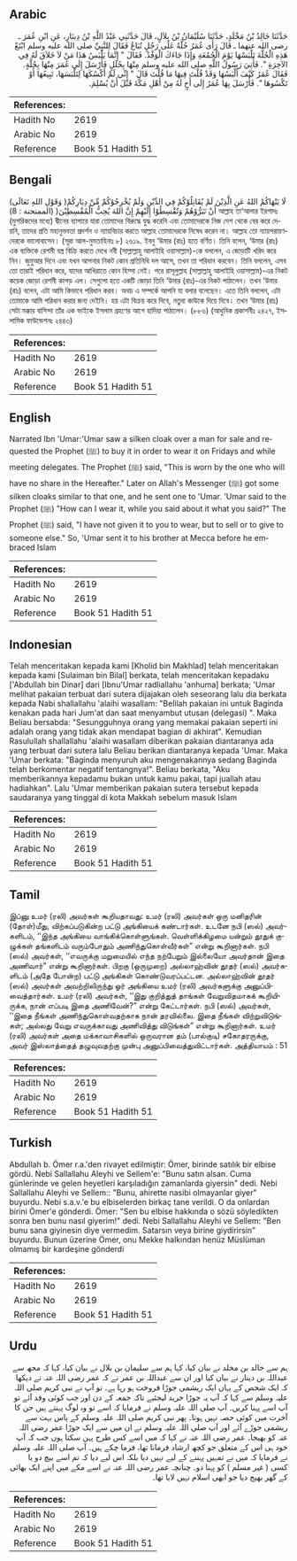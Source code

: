 ## Arabic


<div dir="rtl" lang="ar" style={{fontSize:'larger',backgroundColor:'#f8f9fa',padding:20}}>
حَدَّثَنَا خَالِدُ بْنُ مَخْلَدٍ، حَدَّثَنَا سُلَيْمَانُ بْنُ بِلاَلٍ، قَالَ حَدَّثَنِي عَبْدُ اللَّهِ بْنُ دِينَارٍ، عَنِ ابْنِ عُمَرَ ـ رضى الله عنهما ـ قَالَ رَأَى عُمَرُ حُلَّةً عَلَى رَجُلٍ تُبَاعُ فَقَالَ لِلنَّبِيِّ صلى الله عليه وسلم ابْتَعْ هَذِهِ الْحُلَّةَ تَلْبَسْهَا يَوْمَ الْجُمُعَةِ وَإِذَا جَاءَكَ الْوَفْدُ‏.‏ فَقَالَ ‏"‏ إِنَّمَا يَلْبَسُ هَذَا مَنْ لاَ خَلاَقَ لَهُ فِي الآخِرَةِ ‏"‏‏.‏ فَأُتِيَ رَسُولُ اللَّهِ صلى الله عليه وسلم مِنْهَا بِحُلَلٍ فَأَرْسَلَ إِلَى عُمَرَ مِنْهَا بِحُلَّةٍ‏.‏ فَقَالَ عُمَرُ كَيْفَ أَلْبَسُهَا وَقَدْ قُلْتَ فِيهَا مَا قُلْتَ قَالَ ‏"‏ إِنِّي لَمْ أَكْسُكَهَا لِتَلْبَسَهَا، تَبِيعُهَا أَوْ تَكْسُوهَا ‏"‏‏.‏ فَأَرْسَلَ بِهَا عُمَرُ إِلَى أَخٍ لَهُ مِنْ أَهْلِ مَكَّةَ قَبْلَ أَنْ يُسْلِمَ‏.‏
</div>
<div style={{backgroundColor:'#f8f9fa',padding:20, marginBottom: 10}}><table> <thead> <tr> <th>References:</th> <th></th> </tr> </thead> <tbody><tr><td>Hadith No</td><td>2619</td></tr><tr><td>Arabic No</td><td>2619</td></tr><tr><td>Reference</td><td>Book 51 Hadith 51</td></tr></tbody></table></div>

## Bengali


<div dir="ltr" lang="bn" style={{fontSize:'larger',backgroundColor:'#f8f9fa',padding:20}}>
(وَقَوْلِ اللهِ تَعَالَى )لَا يَنْهَاكُمْ اللهُ عَنِ الَّذِيْنَ لَمْ يُقَاتِلُوْكُمْ فِي الدِّيْنِ وَلَمْ يُخْرِجُوْكُمْ مِّنْ دِيَارِكُمْ أَنْ تَبَرُّوْهُمْ وَتُقْسِطُوْا إِلَيْهِمْ إِنَّ اللهَ يُحِبُّ الْمُقْسِطِيْنَ( (الممتحنة : 8) আল্লাহ তা‘আলার ইরশাদঃ (মুশরিকদের মধ্যে) দ্বীনের ব্যাপারে যারা তোমাদের বিরুদ্ধে যুদ্ধ করেনি এবং তোমাদেরকে নিজ দেশ থেকে বের করে দেয়নি, তাদের প্রতি মহানুভবতা প্রদর্শন ও ন্যায়বিচার করতে আল্লাহ তোমাদেরকে নিষেধ করেন না। আল্লাহ তো ন্যায়পরায়ণদেরকে ভালোবাসেন। (সূরা আল-মুমতাহিনাঃ ৮) ২৬১৯. ইবনু ‘উমার (রাঃ) হতে বর্ণিত। তিনি বলেন, ‘উমার (রাঃ) এক ব্যক্তিকে রেশমী বস্ত্র বিক্রি করতে দেখে নবী (সাল্লাল্লাহু আলাইহি ওয়াসাল্লাম)-কে বললেন, এ জোড়াটি খরিদ করে নিন। জুমুআর দিনে এবং যখন আপনার নিকট কোন প্রতিনিধি দল আসে, তখন তা পরিধান করবেন। তিনি বললেন, এসব তো তারাই পরিধান করে, যাদের আখিরাতে কোন হিস্সা নেই। পরে রাসূলুল্লাহ (সাল্লাল্লাহু আলাইহি ওয়াসাল্লাম)-এর নিকট কয়েক জোড়া রেশমী কাপড় এল। সেগুলো হতে একটি জোড়া তিনি ‘উমার (রাঃ)-এর নিকট পাঠালেন। তখন ‘উমার (রাঃ) বলেন, এটা আমি কিভাবে পরিধান করব। অথচ এ সম্পর্কে আপনি যা বলার বলেছেন। এতে তিনি বললেন, এটা তোমাকে আমি পরিধান করার জন্য দেইনি। হয় এটা বিক্রয় করে দিবে, নতুবা কাউকে দিয়ে দিবে। তখন ‘উমার (রাঃ) সেটা মক্কার বাসিন্দা তাঁর এক ভাইকে ইসলাম গ্রহণের আগে হাদিয়া পাঠালেন। (৮৮৬) (আধুনিক প্রকাশনীঃ ২৪২৭, ইসলামিক ফাউন্ডেশনঃ ২৪৪৩)
</div>
<div style={{backgroundColor:'#f8f9fa',padding:20, marginBottom: 10}}><table> <thead> <tr> <th>References:</th> <th></th> </tr> </thead> <tbody><tr><td>Hadith No</td><td>2619</td></tr><tr><td>Arabic No</td><td>2619</td></tr><tr><td>Reference</td><td>Book 51 Hadith 51</td></tr></tbody></table></div>

## English


<div dir="ltr" lang="en" style={{fontSize:'larger',backgroundColor:'#f8f9fa',padding:20}}>
Narrated Ibn 'Umar:'Umar saw a silken cloak over a man for sale and requested the Prophet (ﷺ) to buy it in order to wear it on Fridays and while meeting delegates. The Prophet (ﷺ) said, "This is worn by the one who will have no share in the Hereafter." Later on Allah's Messenger (ﷺ) got some silken cloaks similar to that one, and he sent one to 'Umar. 'Umar said to the Prophet (ﷺ) "How can I wear it, while you said about it what you said?" The Prophet (ﷺ) said, "I have not given it to you to wear, but to sell or to give to someone else." So, 'Umar sent it to his brother at Mecca before he embraced Islam
</div>
<div style={{backgroundColor:'#f8f9fa',padding:20, marginBottom: 10}}><table> <thead> <tr> <th>References:</th> <th></th> </tr> </thead> <tbody><tr><td>Hadith No</td><td>2619</td></tr><tr><td>Arabic No</td><td>2619</td></tr><tr><td>Reference</td><td>Book 51 Hadith 51</td></tr></tbody></table></div>

## Indonesian


<div dir="ltr" lang="id" style={{fontSize:'larger',backgroundColor:'#f8f9fa',padding:20}}>
Telah menceritakan kepada kami [Kholid bin Makhlad] telah menceritakan kepada kami [Sulaiman bin Bilal] berkata, telah menceritakan kepadaku ['Abdullah bin Dinar] dari [Ibnu'Umar radliallahu 'anhuma] berkata; 'Umar melihat pakaian terbuat dari sutera dijajakan oleh seseorang lalu dia berkata kepada Nabi shallallahu 'alaihi wasallam: "Belilah pakaian ini untuk Baginda kenakan pada hari Jum'at dan saat menyambut utusan (delegasi) ". Maka Beliau bersabda: "Sesungguhnya orang yang memakai pakaian seperti ini adalah orang yang tidak akan mendapat bagian di akhirat". Kemudian Rasulullah shallallahu 'alaihi wasallam diberikan pakaian diantaranya ada yang terbuat dari sutera lalu Beliau berikan diantaranya kepada 'Umar. Maka 'Umar berkata: "Baginda menyuruh aku mengenakannya sedang Baginda telah berkomentar negatif tentangnya!". Beliau berkata, "Aku memberikannya kepadamu bukan untuk kamu pakai, tapi juallah atau hadiahkan". Lalu 'Umar memberikan pakaian sutera tersebut kepada saudaranya yang tinggal di kota Makkah sebelum masuk Islam
</div>
<div style={{backgroundColor:'#f8f9fa',padding:20, marginBottom: 10}}><table> <thead> <tr> <th>References:</th> <th></th> </tr> </thead> <tbody><tr><td>Hadith No</td><td>2619</td></tr><tr><td>Arabic No</td><td>2619</td></tr><tr><td>Reference</td><td>Book 51 Hadith 51</td></tr></tbody></table></div>

## Tamil


<div dir="ltr" lang="ta" style={{fontSize:'larger',backgroundColor:'#f8f9fa',padding:20}}>
இப்னு உமர் (ரலி) அவர்கள் கூறியதாவது: உமர் (ரலி) அவர்கள் ஒரு மனிதரின் (தோள்)மீது, விற்கப்படுகின்ற பட்டு அங்கியைக் கண்டார்கள். உடனே நபி (ஸல்) அவர்களிடம், ‘‘இந்த அங்கியை வாங்கிக்கொள்ளுங்கள். வெள்ளிக்கிழமை யன்றும் தூதுக் குழுக்கள் தங்களிடம் வரும்போதும் அணிந்துகொள்வீர்கள்” என்று கூறினார்கள். நபி (ஸல்) அவர்கள், ‘‘எவருக்கு மறுமையில் எந்த நற்பேறும் இல்லையோ அவர்தான் இதை அணிவார்” என்று கூறினார்கள். பிறகு (ஒருமுறை) அல்லாஹ்வின் தூதர் (ஸல்) அவர்களிடம் (அதே போன்ற) பட்டு அங்கிகள் கொண்டுவரப்பட்டன. அல்லாஹ்வின் தூதர் (ஸல்) அவர்கள் அவற்றிலிருந்து ஓர் அங்கியை உமர் (ரலி) அவர்களுக்கு அனுப்பிவைத்தார்கள். உமர் (ரலி) அவர்கள், ‘‘இது குறித்துத் தாங்கள் வேறுவிதமாகக் கூறியிருக்க, நான் எப்படி இதை அணிவேன்?” என்று கேட்டார்கள். நபி (ஸல்) அவர்கள், ‘‘இதை நீங்கள் அணிந்துகொள்வதற்காக நான் தரவில்லை. இதை நீங்கள் விற்றுவிடுங்கள்; அல்லது வேறு எவருக்காவது அணிவித்து விடுங்கள்” என்று கூறினார்கள். உமர் (ரலி) அவர்கள் அதை மக்காவாசிகளில் ஒருவரான தம் (பால்குடி) சகோதரருக்கு, அவர் இஸ்லாத்தைத் தழுவுவதற்கு முன்பு அனுப்பிவைத்துவிட்டார்கள். அத்தியாயம் : 51
</div>
<div style={{backgroundColor:'#f8f9fa',padding:20, marginBottom: 10}}><table> <thead> <tr> <th>References:</th> <th></th> </tr> </thead> <tbody><tr><td>Hadith No</td><td>2619</td></tr><tr><td>Arabic No</td><td>2619</td></tr><tr><td>Reference</td><td>Book 51 Hadith 51</td></tr></tbody></table></div>

## Turkish


<div dir="ltr" lang="tr" style={{fontSize:'larger',backgroundColor:'#f8f9fa',padding:20}}>
Abdullah b. Ömer r.a.'den rivayet edilmiştir: Ömer, birinde satılık bir elbise gördü. Nebi Sallallahu Aleyhi ve Sellem'e: "Bunu satın alsan. Cuma günlerinde ve gelen heyetleri karşıladığın zamanlarda giyersin" dedi. Nebi Sallallahu Aleyhi ve Sellem:: "Bunu, ahirette nasibi olmayanlar giyer" buyurdu. Nebi s.a.v.'e bu elbiselerden birkaç tane verildi. O da onlardan birini Ömer'e gönderdi. Ömer: "Sen bu elbise hakkında o sözü söyledikten sonra ben bunu nasıl giyerim!" dedi. Nebi Sallallahu Aleyhi ve Sellem: "Ben bunu sana giyinesin diye vermedim. Satarsın veya birine giydirirsin" buyurdu. Bunun üzerine Ömer, onu Mekke halkından henüz Müslüman olmamış bir kardeşine gönderdi
</div>
<div style={{backgroundColor:'#f8f9fa',padding:20, marginBottom: 10}}><table> <thead> <tr> <th>References:</th> <th></th> </tr> </thead> <tbody><tr><td>Hadith No</td><td>2619</td></tr><tr><td>Arabic No</td><td>2619</td></tr><tr><td>Reference</td><td>Book 51 Hadith 51</td></tr></tbody></table></div>

## Urdu


<div dir="rtl" lang="ur" style={{fontSize:'larger',backgroundColor:'#f8f9fa',padding:20}}>
ہم سے خالد بن مخلد نے بیان کیا، کہا ہم سے سلیمان بن بلال نے بیان کیا، کہا کہ مجھ سے عبداللہ بن دینار نے بیان کیا اور ان سے عبداللہ بن عمر نے کہ عمر رضی اللہ عنہ نے دیکھا کہ ایک شخص کے یہاں ایک ریشمی جوڑا فروخت ہو رہا ہے۔ تو آپ نے نبی کریم صلی اللہ علیہ وسلم سے کہا کہ آپ یہ جوڑا خرید لیجئیے تاکہ جمعہ کے دن اور جب کوئی وفد آئے تو آپ اسے پہنا کریں۔ آپ صلی اللہ علیہ وسلم نے فرمایا کہ اسے تو وہ لوگ پہنتے ہیں جن کا آخرت میں کوئی حصہ نہیں ہوتا۔ پھر نبی کریم صلی اللہ علیہ وسلم کے پاس بہت سے ریشمی جوڑے آئے اور آپ صلی اللہ علیہ وسلم نے ان میں سے ایک جوڑا عمر رضی اللہ عنہ کو بھیجا۔ عمر رضی اللہ عنہ نے کہا کہ میں اسے کس طرح پہن سکتا ہوں جب کہ آپ خود ہی اس کے متعلق جو کچھ ارشاد فرمانا تھا، فرما چکے ہیں۔ آپ صلی اللہ علیہ وسلم نے فرمایا کہ میں نے تمہیں پہننے کے لیے نہیں دیا بلکہ اس لیے دیا کہ تم اسے بیچ دو یا کسی ( غیر مسلم ) کو پہنا دو۔ چنانچہ عمر رضی اللہ عنہ نے اسے مکے میں اپنے ایک بھائی کے گھر بھیج دیا جو ابھی اسلام نہیں لایا تھا۔
</div>
<div style={{backgroundColor:'#f8f9fa',padding:20, marginBottom: 10}}><table> <thead> <tr> <th>References:</th> <th></th> </tr> </thead> <tbody><tr><td>Hadith No</td><td>2619</td></tr><tr><td>Arabic No</td><td>2619</td></tr><tr><td>Reference</td><td>Book 51 Hadith 51</td></tr></tbody></table></div>